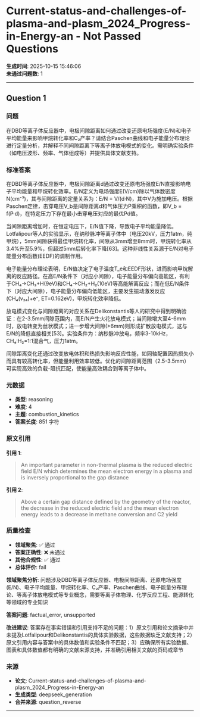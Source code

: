 # Current-status-and-challenges-of-plasma-and-plasm_2024_Progress-in-Energy-an - Not Passed Questions

**生成时间**: 2025-10-15 15:46:06  
**未通过问题数**: 1

---

## Question 1

### 问题

在DBD等离子体反应器中，电极间隙距离如何通过改变还原电场强度(E/N)和电子平均能量来影响甲烷转化率和C₂产率？请结合Paschen曲线和电子能量分布理论进行定量分析，并解释不同间隙距离下等离子体放电模式的变化。需明确实验条件（如电压波形、频率、气体组成等）并提供具体文献支持。

### 标准答案

在DBD等离子体反应器中，电极间隙距离d通过改变还原电场强度E/N直接影响电子平均能量和甲烷转化效率。E/N定义为电场强度E(V/cm)除以气体数密度N(cm⁻³)，其与间隙距离的定量关系为：E/N = V/(d·N)，其中V为施加电压。根据Paschen定律，击穿电压V_b是间隙距离d和气体压力P乘积的函数，即V_b = f(P·d)，在特定压力下存在最小击穿电压对应的最优Pd值。

当间隙距离增加时，在恒定电压下，E/N值下降，导致电子平均能量降低。Lotfalipour等人的实验显示，在纳秒脉冲等离子体中（电压20kV，压力1atm，纯甲烷），5mm间隙获得最佳甲烷转化率，间隙从3mm增至8mm时，甲烷转化率从3.4%升至5.9%，但超过5mm后转化率下降[63]。这种非线性关系源于E/N对电子能量分布函数(EEDF)的调制作用。

电子能量分布理论表明，E/N值决定了电子温度T_e和EEDF形状，进而影响甲烷解离的反应路径。在高E/N条件下（对应小间隙），电子能量分布偏向高能区，有利于CH₄→CH₃+H(9eV)和CH₄→CH₂+H₂(10eV)等高能解离反应；而在低E/N条件下（对应大间隙），电子能量分布偏向低能区，主要发生振动激发反应(CH₄(v₂₄)+e⁻, ET=0.162eV)，甲烷转化效率降低。

放电模式变化与间隙距离的对应关系在Delikonstantis等人的研究中得到明确验证：在2-3.5mm间隙范围内，高E/N产生火花放电模式；当间隙增大至4-6mm时，放电转变为丝状模式；进一步增大间隙(>6mm)则形成扩散放电模式，这与E/N的降低直接相关[53]。实验条件为：纳秒脉冲放电，频率3-10kHz，CH₄:H₂=1:1混合气，压力1atm。

间隙距离变化还通过改变放电体积和热损失影响反应性能，如同轴配置因热损失小而具有较高转化率，但能量利用效率较低。优化的间隙距离范围（2.5-3.5mm）可实现高效的负载-阻抗匹配，使能量高效耦合到等离子体中。

### 元数据

- **类型**: reasoning
- **难度**: 4
- **主题**: combustion_kinetics
- **答案长度**: 851 字符

### 原文引用

**引用 1**:
> An important parameter in non-thermal plasma is the reduced electric field E/N which determines the mean electron energy in a plasma and is inversely proportional to the gap distance

**引用 2**:
> Above a certain gap distance defined by the geometry of the reactor, the decrease in the reduced electric field and the mean electron energy leads to a decrease in methane conversion and C2 yield

### 质量检查

- **领域聚焦**: ✅ 通过
- **答案正确性**: ❌ 未通过
- **其他合规性**: ✅ 通过
- **总体评价**: fail

**领域聚焦分析**: 问题涉及DBD等离子体反应器、电极间隙距离、还原电场强度(E/N)、电子平均能量、甲烷转化率、C₂产率、Paschen曲线、电子能量分布理论、等离子体放电模式等专业概念，需要等离子体物理、化学反应工程、能源转化等领域的专业知识

**答案问题**: factual_error, unsupported

**改进建议**: 答案存在事实错误和引用支持不足的问题：1）原文引用和论文摘录中并未提及Lotfalipour和Delikonstantis的具体实验数据，这些数据缺乏文献支持；2）原文引用内容与答案中的具体数值和实验条件不匹配；3）应确保所有实验数据、图表和具体数值都有明确的文献来源支持，并准确引用相关文献的页码或章节

### 来源

- **论文**: Current-status-and-challenges-of-plasma-and-plasm_2024_Progress-in-Energy-an
- **生成类型**: deepseek_generation
- **合并来源**: question_reverse

---


